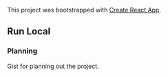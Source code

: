 This project was bootstrapped with [Create React App](https://github.com/facebook/create-react-app).

## Run Local

### Planning
Gist for planning out the project.
<script src="https://gist.github.com/rachael-t/686a4291f85fb5fb713bff03abd3a407.js"></script>
